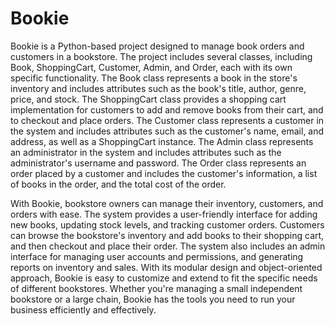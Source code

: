 # Bookie
Bookie is a Python-based project designed to manage book orders and customers in a bookstore. The project includes several classes, including Book, ShoppingCart, Customer, Admin, and Order, each with its own specific functionality. The Book class represents a book in the store's inventory and includes attributes such as the book's title, author, genre, price, and stock. The ShoppingCart class provides a shopping cart implementation for customers to add and remove books from their cart, and to checkout and place orders. The Customer class represents a customer in the system and includes attributes such as the customer's name, email, and address, as well as a ShoppingCart instance. The Admin class represents an administrator in the system and includes attributes such as the administrator's username and password. The Order class represents an order placed by a customer and includes the customer's information, a list of books in the order, and the total cost of the order.

With Bookie, bookstore owners can manage their inventory, customers, and orders with ease. The system provides a user-friendly interface for adding new books, updating stock levels, and tracking customer orders. Customers can browse the bookstore's inventory and add books to their shopping cart, and then checkout and place their order. The system also includes an admin interface for managing user accounts and permissions, and generating reports on inventory and sales. With its modular design and object-oriented approach, Bookie is easy to customize and extend to fit the specific needs of different bookstores. Whether you're managing a small independent bookstore or a large chain, Bookie has the tools you need to run your business efficiently and effectively.
